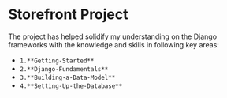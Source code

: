 # Storefront Project
The project has helped solidify my understanding on the Django frameworks with the knowledge and skills in following key areas:
 - `1.**Getting-Started**`
 - `2.**Django-Fundamentals**`
 - `3.**Building-a-Data-Model**`
 -  `4.**Setting-Up-the-Database**`
